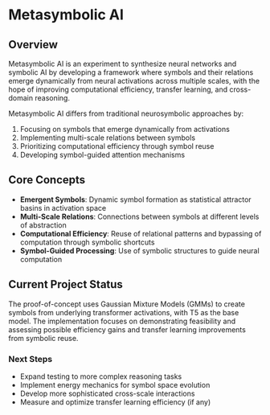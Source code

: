# Metasymbolic AI

## Overview
Metasymbolic AI is an experiment to synthesize neural networks and symbolic AI by developing a framework where symbols and their relations emerge dynamically from neural activations across multiple scales, with the hope of improving computational efficiency, transfer learning, and cross-domain reasoning.

Metasymbolic AI differs from traditional neurosymbolic approaches by:
1. Focusing on symbols that emerge dynamically from activations
2. Implementing multi-scale relations between symbols
3. Prioritizing computational efficiency through symbol reuse
4. Developing symbol-guided attention mechanisms

## Core Concepts
- **Emergent Symbols**: Dynamic symbol formation as statistical attractor basins in activation space 
- **Multi-Scale Relations**: Connections between symbols at different levels of abstraction
- **Computational Efficiency**: Reuse of relational patterns and bypassing of computation through symbolic shortcuts
- **Symbol-Guided Processing**: Use of symbolic structures to guide neural computation

## Current Project Status
The proof-of-concept uses Gaussian Mixture Models (GMMs) to create symbols from underlying transformer activations, with T5 as the base model. The implementation focuses on demonstrating feasibility and assessing possible efficiency gains and transfer learning improvements from symbolic reuse.

### Next Steps
- Expand testing to more complex reasoning tasks
- Implement energy mechanics for symbol space evolution
- Develop more sophisticated cross-scale interactions
- Measure and optimize transfer learning efficiency (if any)